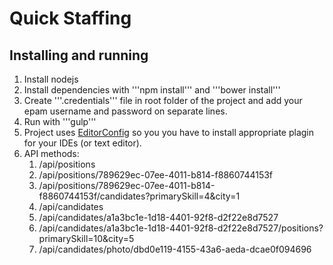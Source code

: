 # Quick Staffing

## Installing and running
1. Install nodejs
2. Install dependencies with '''npm install''' and '''bower install'''
3. Create '''.credentials''' file in root folder of the project and add your epam username and password on separate lines.
4. Run with '''gulp'''
5. Project uses [EditorConfig](http://editorconfig.org) so you you have to install appropriate plagin for your IDEs (or text editor).
6. API methods:
   1. /api/positions
   2. /api/positions/789629ec-07ee-4011-b814-f8860744153f
   3. /api/positions/789629ec-07ee-4011-b814-f8860744153f/candidates?primarySkill=4&city=1
   4. /api/candidates
   5. /api/candidates/a1a3bc1e-1d18-4401-92f8-d2f22e8d7527
   6. /api/candidates/a1a3bc1e-1d18-4401-92f8-d2f22e8d7527/positions?primarySkill=10&city=5
   7. /api/candidates/photo/dbd0e119-4155-43a6-aeda-dcae0f094696

